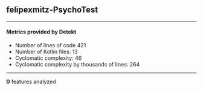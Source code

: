 ## felipexmitz-PsychoTest
----
#### Metrics provided by Detekt
* Number of lines of code 421
* Number of Kotlin files: 13
* Cyclomatic complexity: 46
* Cyclomatic complexity by thousands of lines: 264 

----
**0** features analyzed



